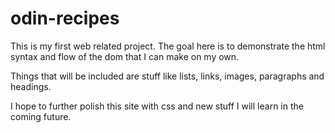 # odin-recipes
This is my first web related project. The goal here is to demonstrate the html syntax and flow of the dom that I can make on my own.

Things that will be included are stuff like lists, links, images, paragraphs and headings.

I hope to further polish this site with css and new stuff I will learn in the coming future.
